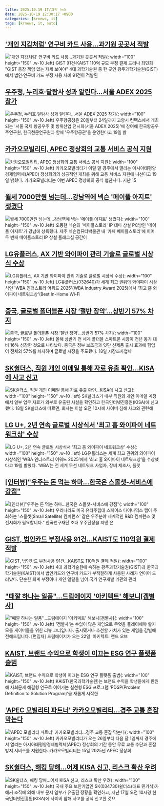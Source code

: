 ```yaml
---
title: 2025.10.19 IT/과학 뉴스
date: 2025-10-19 12:30:17 +0900
categories: [krnews, it]
tags: [krnews, it, auto]
---
```

## ['개인 지갑처럼' 연구비 카드 사용…과기원 곳곳서 적발](https://n.news.naver.com/mnews/article/001/0015686097)

!['개인 지갑처럼' 연구비 카드 사용…과기원 곳곳서 적발](https://mimgnews.pstatic.net/image/origin/001/2025/10/19/15686097.jpg?type=nf220_150){: width="100" height="150" .w-10 .left}
GIST 91건·KAIST 110억 규모 부정 결제 드러나 최민희 "GIST 총장 책임 있는 자세 보여야" 4대 과학기술원 중 한 곳인 광주과학기술원(GIST)에서 법인·연구비 카드 부정 사용 사례 91건이 적발된

## [우주청, 누리호·달탐사 성과 알린다…서울 ADEX 2025 참가](https://n.news.naver.com/mnews/article/003/0013543212)

![우주청, 누리호·달탐사 성과 알린다…서울 ADEX 2025 참가](https://mimgnews.pstatic.net/image/origin/003/2025/10/19/13543212.jpg?type=nf220_150){: width="100" height="150" .w-10 .left}
우주항공청은 20일부터 24일까지 고양시 킨텍스에서 개최되는 '서울 국제 항공우주 및 방위산업 전시회(서울 ADEX 2025)'에 참여해 한국항공우주연구원, 한국천문연구원과 함께 '우주항공관'을 운영한다고 19일 밝

## [카카오모빌리티, APEC 정상회의 교통 서비스 공식 지원](https://n.news.naver.com/mnews/article/030/0003360275)

![카카오모빌리티, APEC 정상회의 교통 서비스 공식 지원](https://mimgnews.pstatic.net/image/origin/030/2025/10/19/3360275.jpg?type=nf220_150){: width="100" height="150" .w-10 .left}
카카오모빌리티가 이달 말 경주에서 열리는 아시아태평양경제협력체(APEC) 정상회의의 성공적인 개최를 위해 교통 서비스 지원에 나선다고 19일 밝혔다. 카카오모빌리티는 이번 APEC 정상회의 공식 협찬사다. 지난 15

## [월세 7000만원 넘는데…강남역에 넥슨 '메이플 아지트' 생겼다](https://n.news.naver.com/mnews/article/003/0013542000)

![월세 7000만원 넘는데…강남역에 넥슨 '메이플 아지트' 생겼다](https://mimgnews.pstatic.net/image/origin/003/2025/10/18/13542000.jpg?type=nf220_150){: width="100" height="150" .w-10 .left}
오동현 넥슨의 '메이플스토리' IP 테마 상설 PC방인 '메이플 아지트'가 강남에 상륙했다. 제주 넥슨컴퓨터박물관 내 '카페 메이플스토리'에 이어 두 번째 메이플스토리 IP 상설 플래그십 공간이

## [LG유플러스, AX 기반 와이파이 관리 기술로 글로벌 시상식 수상](https://n.news.naver.com/mnews/article/421/0008546871)

![LG유플러스, AX 기반 와이파이 관리 기술로 글로벌 시상식 수상](https://mimgnews.pstatic.net/image/origin/421/2025/10/19/8546871.jpg?type=nf220_150){: width="100" height="150" .w-10 .left}
LG유플러스(032640)가 세계 최고 권위의 와이파이 시상식인 'WBA 인더스트리 어워드 2025'(WBA Industry Award 2025)에서 '최고 홈 와이파이 네트워크상'(Best In-Home Wi-Fi

## [중국, 글로벌 폴더블폰 시장 ‘절반 장악’…상반기 57% 차지](https://n.news.naver.com/mnews/article/018/0006140885)

![중국, 글로벌 폴더블폰 시장 ‘절반 장악’…상반기 57% 차지](https://mimgnews.pstatic.net/image/origin/018/2025/10/18/6140885.jpg?type=nf220_150){: width="100" height="150" .w-10 .left}
올해 상반기 전 세계 폴더블 스마트폰 시장이 전년 동기 대비 16% 성장한 것으로 나타났다. 중국은 정부 보조금과 잇단 신제품 출시 효과에 힘입어 전체의 57%를 차지하며 글로벌 시장을 주도했다. 18일 시장조사업체

## [SK쉴더스, 직원 개인 이메일 통해 자료 유출 확인…KISA에 사고 신고](https://n.news.naver.com/mnews/article/277/0005666254)

![SK쉴더스, 직원 개인 이메일 통해 자료 유출 확인…KISA에 사고 신고](https://mimgnews.pstatic.net/image/origin/277/2025/10/18/5666254.jpg?type=nf220_150){: width="100" height="150" .w-10 .left}
SK쉴더스가 내부 직원의 개인 이메일 계정에서 일부 업무 자료가 외부로 유출된 사실을 확인하고 한국인터넷진흥원(KISA)에 신고했다. 18일 SK쉴더스에 따르면, 회사는 이날 오전 10시께 사이버 침해 사고와 관련해

## [LG U+, 2년 연속 글로벌 시상식서 '최고 홈 와이파이 네트워크상' 수상](https://n.news.naver.com/mnews/article/014/0005421089)

![LG U+, 2년 연속 글로벌 시상식서 '최고 홈 와이파이 네트워크상' 수상](https://mimgnews.pstatic.net/image/origin/014/2025/10/19/5421089.jpg?type=nf220_150){: width="100" height="150" .w-10 .left}
LG유플러스는 세계 최고 권위의 와이파이 시상식인 ‘WBA 인더스트리 어워드 2025’에서 ‘최고 홈 와이파이 네트워크상’을 수상했다고 19일 밝혔다. ‘WBA’는 전 세계 무선 네트워크 사업자, 장비 제조사, 플랫

## [[인터뷰]"우주는 돈 먹는 하마...한국은 스몰샛-서비스에 강점"](https://n.news.naver.com/mnews/article/092/0002394432)

![[인터뷰]"우주는 돈 먹는 하마...한국은 스몰샛-서비스에 강점"](https://mimgnews.pstatic.net/image/origin/092/2025/10/19/2394432.jpg?type=nf220_150){: width="100" height="150" .w-10 .left}
우리나라도 미국 유타주립대 스페이스 다이나믹스 랩이 주최하는 '스몰셋(Small Satellite) 컨퍼런스' 같은 우주분야 세계적인 R&D 컨퍼런스 및 전시회가 필요합니다." 한국연구재단 초대 우주단장을 지낸 은

## [GIST, 법인카드 부정사용 91건…KAIST도 110억원 결제 적발](https://n.news.naver.com/mnews/article/421/0008547146)

![GIST, 법인카드 부정사용 91건…KAIST도 110억원 결제 적발](https://mimgnews.pstatic.net/image/origin/421/2025/10/19/8547146.jpg?type=nf220_150){: width="100" height="150" .w-10 .left}
4대 과학기술원에 속하는 광주과학기술원(GIST)과 한국과학기술원(KAIST)에서 법인카드와 연구비 카드가 부적절하게 사용된 사례가 연이어 드러났다. 단순한 회계 부정이나 개인 일탈을 넘어 국가 연구개발 기관의 관리

## ["때깔 하나는 일품"…드림에이지 '아키텍트' 해보니[겜별사]](https://n.news.naver.com/mnews/article/031/0000972894)

!["때깔 하나는 일품"…드림에이지 '아키텍트' 해보니[겜별사]](https://mimgnews.pstatic.net/image/origin/031/2025/10/18/972894.jpg?type=nf220_150){: width="100" height="150" .w-10 .left}
'겜별사'는 수없이 많은 게임으로 무엇을 플레이해야 할지 모를 게이머들을 위한 리뷰 코너입니다. 출시됐거나 추천할 가치가 있는 게임을 감별해 전해드립니다. [편집자] 드림에이지가 오는 22일 '아키텍트: 랜드 오브

## [KAIST, 브랜드 수익으로 학생이 이끄는 ESG 연구 플랫폼 출범](https://n.news.naver.com/mnews/article/014/0005421133)

![KAIST, 브랜드 수익으로 학생이 이끄는 ESG 연구 플랫폼 출범](https://mimgnews.pstatic.net/image/origin/014/2025/10/19/5421133.jpg?type=nf220_150){: width="100" height="150" .w-10 .left}
KAIST(한국과학기술원)는 브랜드 수익을 학생들에게 환원해 사회문제 해결형 연구로 이어가는 실천형 ESG 프로그램 ‘PDSP(Problem Definition to Solution Program)’을 새롭게 시작한

## ['APEC 모빌리티 파트너' 카카오모빌리티…경주 교통 혼잡 막는다](https://n.news.naver.com/mnews/article/011/0004544911)

!['APEC 모빌리티 파트너' 카카오모빌리티…경주 교통 혼잡 막는다](https://mimgnews.pstatic.net/image/origin/011/2025/10/19/4544911.jpg?type=nf220_150){: width="100" height="150" .w-10 .left}
카카오모빌리티가 오는 26일부터 다음 달 1일까지 경주에서 열리는 아시아태평양경제협력체(APEC) 정상회의 기간 동안 무료 교통 수단과 혼잡 방지 서비스를 지원한다. 카카오모빌리티는 15일 2025년 APEC 정상회

## [SK쉴더스, 해킹 당해…어제 KISA 신고, 리스크 확산 우려](https://n.news.naver.com/mnews/article/018/0006141475)

![SK쉴더스, 해킹 당해…어제 KISA 신고, 리스크 확산 우려](https://mimgnews.pstatic.net/image/origin/018/2025/10/19/6141475.jpg?type=nf220_150){: width="100" height="150" .w-10 .left}
국내 주요 보안기업인 SK(034730)쉴더스(대표 민기식)가 해커 조직에 의해 내부 문서 일부가 유출된 정황을 확인하고, 지난 17일 오전 10시경 한국인터넷진흥원(KISA)에 사이버 침해 사고를 공식 신고한 것으

